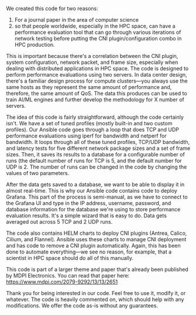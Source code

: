 We created this code for two reasons:

1. For a journal paper in the area of computer science
2. so that people worldwide, especially in the HPC space, can have a performance evaluation tool that can go through various iterations of network testing before putting the CNI plugin/configuration combo in HPC production.

This is important because there's a correlation between the CNI plugin, system configuration, network packet, and frame size, especially when dealing with distributed applications in HPC space. The code is designed to perform performance evaluations using two servers. In data center design, there's a familiar design process for compute clusters—you always use the same hosts as they represent the same amount of performance and, therefore, the same amount of QoS. The data this produces can be used to train AI/ML engines and further develop the methodology for X number of servers. 

The idea of this code is fairly straightforward, although the code certainly isn't. We have a set of tuned profiles (mostly built-in and two custom profiles). Our Ansible code goes through a loop that does TCP and UDP performance evaluations using iperf for bandwidth and netperf for bandwidth. It loops through all of these tuned profiles, TCP/UDP bandwidth, and latency tests for five different network package sizes and a set of frame sizes. Then, it saves its results to a database for a configurable number of runs (the default number of runs for TCP is 5, and the default number for UDP is 2. The number of runs can be changed in the code by changing the values of two parameters.

After the data gets saved to a database, we want to be able to display it in almost real-time. This is why our Ansible code contains code to deploy Grafana. This part of the process is semi-manual, as we have to connect to the Grafana UI and type in the IP address, username, password, and database information for the database we're using to store performance evaluation results. It's a simple wizard that is easy to do. Data gets averaged out across 5 TCP and 2 UDP runs.

The code also contains HELM charts to deploy CNI plugins (Antrea, Calico, Cilium, and Flannel). Ansible uses these charts to manage CNI deployment and has code to remove a CNI plugin automatically. Again, this has been done to automate everything—we see no reason, for example, that a scientist in HPC space should do all of this manually.

This code is part of a larger theme and paper that's already been published by MDPI Electronics. You can read that paper here:
https://www.mdpi.com/2079-9292/13/13/2651

Thank you for being interested in our code. Feel free to use it, modify it, or whatever. The code is heavily commented on, which should help with any modifications. We offer the code as-is without any guarantees.
